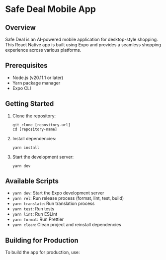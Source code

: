 # Safe Deal Mobile App

## Overview

Safe Deal is an AI-powered mobile application for desktop-style shopping. This React Native app is built using Expo and provides a seamless shopping experience across various platforms.

## Prerequisites

- Node.js (v20.11.1 or later)
- Yarn package manager
- Expo CLI

## Getting Started

1. Clone the repository:

   ```
   git clone [repository-url]
   cd [repository-name]
   ```

2. Install dependencies:

   ```
   yarn install
   ```

3. Start the development server:
   ```
   yarn dev
   ```

## Available Scripts

- `yarn dev`: Start the Expo development server
- `yarn rel`: Run release process (format, lint, test, build)
- `yarn translate`: Run translation process
- `yarn test`: Run tests
- `yarn lint`: Run ESLint
- `yarn format`: Run Prettier
- `yarn clean`: Clean project and reinstall dependencies

## Building for Production

To build the app for production, use:
